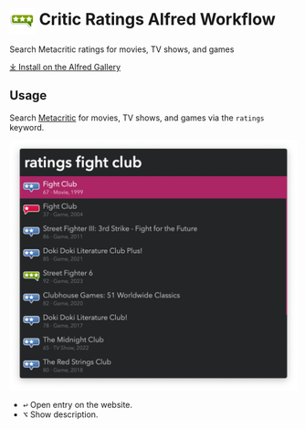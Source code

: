 # <img src='Workflow/icon.png' width='45' align='center' alt='icon'> Critic Ratings Alfred Workflow

Search Metacritic ratings for movies, TV shows, and games

[⤓ Install on the Alfred Gallery](https://alfred.app/workflows/vitor/critic-ratings)

## Usage

Search [Metacritic](https://www.metacritic.com) for movies, TV shows, and games via the `ratings` keyword.

![Searching ratings](Workflow/images/about/ratings.png)

* <kbd>↩&#xFE0E;</kbd> Open entry on the website.
* <kbd>⌥</kbd> Show description.
